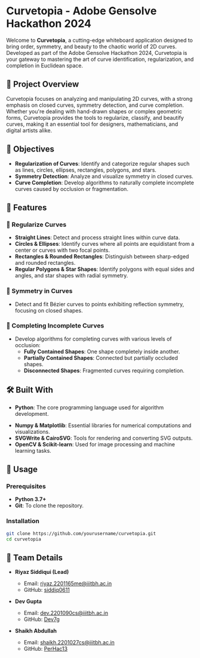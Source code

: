 # Curvetopia - Adobe Gensolve Hackathon 2024

Welcome to **Curvetopia**, a cutting-edge whiteboard application designed to bring order, symmetry, and beauty to the chaotic world of 2D curves. Developed as part of the Adobe Gensolve Hackathon 2024, Curvetopia is your gateway to mastering the art of curve identification, regularization, and completion in Euclidean space.

<!-- ![Curvetopia Logo](link_to_your_logo_image)  -->

## 🚀 Project Overview

Curvetopia focuses on analyzing and manipulating 2D curves, with a strong emphasis on closed curves, symmetry detection, and curve completion. Whether you're dealing with hand-drawn shapes or complex geometric forms, Curvetopia provides the tools to regularize, classify, and beautify curves, making it an essential tool for designers, mathematicians, and digital artists alike.

## 🎯 Objectives

- **Regularization of Curves**: Identify and categorize regular shapes such as lines, circles, ellipses, rectangles, polygons, and stars.
- **Symmetry Detection**: Analyze and visualize symmetry in closed curves.
- **Curve Completion**: Develop algorithms to naturally complete incomplete curves caused by occlusion or fragmentation.

## 🌟 Features

### 🔹 Regularize Curves
- **Straight Lines**: Detect and process straight lines within curve data.
- **Circles & Ellipses**: Identify curves where all points are equidistant from a center or curves with two focal points.
- **Rectangles & Rounded Rectangles**: Distinguish between sharp-edged and rounded rectangles.
- **Regular Polygons & Star Shapes**: Identify polygons with equal sides and angles, and star shapes with radial symmetry.

### 🔹 Symmetry in Curves
- Detect and fit Bézier curves to points exhibiting reflection symmetry, focusing on closed shapes.

### 🔹 Completing Incomplete Curves
- Develop algorithms for completing curves with various levels of occlusion:
  - **Fully Contained Shapes**: One shape completely inside another.
  - **Partially Contained Shapes**: Connected but partially occluded shapes.
  - **Disconnected Shapes**: Fragmented curves requiring completion.

## 🛠️ Built With

- **Python**: The core programming language used for algorithm development.
<!-- - **Streamlit**: Used to create an interactive UI for the application. -->
- **Numpy & Matplotlib**: Essential libraries for numerical computations and visualizations.
- **SVGWrite & CairoSVG**: Tools for rendering and converting SVG outputs.
- **OpenCV & Scikit-learn**: Used for image processing and machine learning tasks.

## 📖 Usage

### Prerequisites
- **Python 3.7+**
- **Git**: To clone the repository.
<!-- - **Streamlit**: Install using `pip install streamlit`. -->

### Installation

```bash
git clone https://github.com/yourusername/curvetopia.git
cd curvetopia
```
## 👥 Team Details

- **Riyaz Siddiqui (Lead)**
  - Email: [riyaz.2201165me@iiitbh.ac.in](mailto:riyaz.2201165me@iiitbh.ac.in)
  - GitHub: [siddiq0611](https://github.com/siddiq0611)
  
- **Dev Gupta**
  - Email: [dev.2201090cs@iiitbh.ac.in](mailto:dev.2201090cs@iiitbh.ac.in)
  - GitHub: [Dev7g](https://github.com/Dev7g)
  
- **Shaikh Abdullah**
  - Email: [shaikh.2201027cs@iiitbh.ac.in](mailto:shaikh.2201027cs@iiitbh.ac.in)
  - GitHub: [PerHac13](https://github.com/PerHac13)
